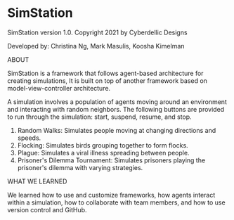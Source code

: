 # SimStation

SimStation version 1.0. Copyright 2021 by Cyberdellic Designs

Developed by: Christina Ng, Mark Masulis, Koosha Kimelman

ABOUT

SimStation is a framework that follows agent-based architecture for creating simulations, 
It is built on top of another framework based on model-view-controller architecture.

A simulation involves a population of agents moving around an environment and interacting 
with random neighbors. The following buttons are provided to run through the simulation: 
start, suspend, resume, and stop.

1. Random Walks: Simulates people moving at changing directions and speeds.
2. Flocking: Simulates birds grouping together to form flocks.
3. Plague: Simulates a viral illness spreading between people.
4. Prisoner's Dilemma Tournament: Simulates prisoners playing the prisoner's dilemma with 
      varying strategies.

WHAT WE LEARNED

We learned how to use and customize frameworks, how agents interact within a simulation,
how to collaborate with team members, and how to use version control and GitHub.
